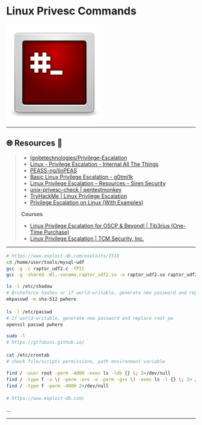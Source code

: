 # Linux Privesc Commands

![](.gitbook/assets/root.png)

---

## 🌐 Resources 🔗

> - [Ignitetechnologies/Privilege-Escalation](https://github.com/Ignitetechnologies/Privilege-Escalation)
> - [Linux - Privilege Escalation - Internal All The Things](https://swisskyrepo.github.io/InternalAllTheThings/redteam/escalation/linux-privilege-escalation/)
> - [PEASS-ng/linPEAS](https://github.com/peass-ng/PEASS-ng/tree/master/linPEAS)
> - [Basic Linux Privilege Escalation - g0tmi1k](https://blog.g0tmi1k.com/2011/08/basic-linux-privilege-escalation/)
> - [Linux Privilege Escalation – Resources – Siren Security](https://sirensecurity.io/blog/linux-privilege-escalation-resources/)
> - [unix-privesc-check | pentestmonkey](https://pentestmonkey.net/tools/audit/unix-privesc-check)
> - [TryHackMe | Linux Privilege Escalation](https://tryhackme.com/room/linprivesc)
> - [Privilege Escalation on Linux (With Examples)](https://delinea.com/blog/linux-privilege-escalation)
>
> **Courses**
>
> - [Linux Privilege Escalation for OSCP & Beyond! | Tib3rius (One-Time Purchase)](https://courses.tib3rius.com/p/linux-privilege-escalation-for-oscp-beyond)
> - [Linux Privilege Escalation | TCM Security, Inc.](https://academy.tcm-sec.com/p/linux-privilege-escalation)

---

```bash
# https://www.exploit-db.com/exploits/1518
cd /home/user/tools/mysql-udf
gcc -g -c raptor_udf2.c -fPIC
gcc -g -shared -Wl,-soname,raptor_udf2.so -o raptor_udf2.so raptor_udf2.o -lc
```

```bash
ls -l /etc/shadow
# Bruteforce hashes or if world-writable, generate new password and replace root pw
mkpasswd -m sha-512 pwhere

ls -l /etc/passwd
# If world-writable, generate new password and replace root pw
openssl passwd pwhere
```

```bash
sudo -l
# https://gtfobins.github.io/

cat /etc/crontab
# check file/scripts permissions, path environment variable
```

```bash
find / -user root -perm -4000 -exec ls -ldb {} \; 2>/dev/null
find / -type f -a \( -perm -u+s -o -perm -g+s \) -exec ls -l {} \; 2> /dev/null
find / -type f -perm -4000 2>/dev/null

# https://www.exploit-db.com/
```

...

---

